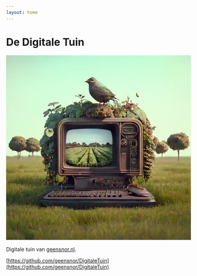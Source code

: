 ```yaml
---
layout: home
---
```



# De Digitale Tuin

![digitale tuin plaatje](/assets/images/2023-03-27%2020.11.38.jpg)

Digitale tuin van [geensnor.nl](http://www.geensnor.nl).

[https://github.com/geensnor/DigitaleTuin](https://github.com/geensnor/DigitaleTuin)
